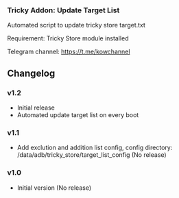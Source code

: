 ### Tricky Addon: Update Target List
Automated script to update tricky store target.txt

Requirement: Tricky Store module installed

Telegram channel: https://t.me/kowchannel

## Changelog
### v1.2
- Initial release
- Automated update target list on every boot

### v1.1
- Add exclution and addition list config, config directory: /data/adb/tricky_store/target_list_config (No release)

### v1.0
- Initial version (No release)
